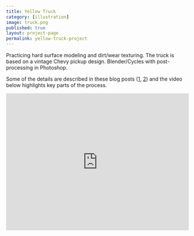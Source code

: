 ```yaml
---
title: Yellow Truck
category: [illustration]
image: truck.png
published: true
layout: project-page
permalink: yellow-truck-project
---
```

Practicing hard surface modeling and dirt/wear texturing. The truck is based on a vintage Chevy pickup design. Blender/Cycles with post-processing in Photoshop. 

Some of the details are described in these blog posts ([1](/yellow-truck/), [2](/yellow-truck-part-two-modeling/)) and the video below highlights key parts of the process.  

<iframe src="https://player.vimeo.com/video/138696883" width="500" height="375" frameborder="0" webkitallowfullscreen mozallowfullscreen allowfullscreen></iframe>